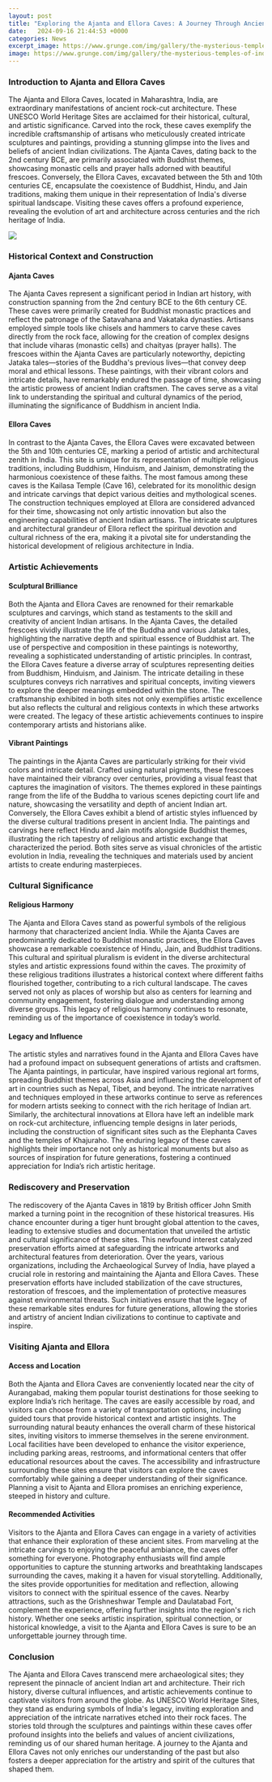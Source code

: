 ```yaml
---
layout: post
title: "Exploring the Ajanta and Ellora Caves: A Journey Through Ancient Art and Architecture"
date:   2024-09-16 21:44:53 +0000
categories: News
excerpt_image: https://www.grunge.com/img/gallery/the-mysterious-temples-of-indias-ellora-caves/l-intro-1644957235.jpg
image: https://www.grunge.com/img/gallery/the-mysterious-temples-of-indias-ellora-caves/l-intro-1644957235.jpg
---
```


### Introduction to Ajanta and Ellora Caves
The Ajanta and Ellora Caves, located in Maharashtra, India, are extraordinary manifestations of ancient rock-cut architecture. These UNESCO World Heritage Sites are acclaimed for their historical, cultural, and artistic significance. Carved into the rock, these caves exemplify the incredible craftsmanship of artisans who meticulously created intricate sculptures and paintings, providing a stunning glimpse into the lives and beliefs of ancient Indian civilizations.
The Ajanta Caves, dating back to the 2nd century BCE, are primarily associated with Buddhist themes, showcasing monastic cells and prayer halls adorned with beautiful frescoes. Conversely, the Ellora Caves, excavated between the 5th and 10th centuries CE, encapsulate the coexistence of Buddhist, Hindu, and Jain traditions, making them unique in their representation of India's diverse spiritual landscape. Visiting these caves offers a profound experience, revealing the evolution of art and architecture across centuries and the rich heritage of India.

![](https://www.grunge.com/img/gallery/the-mysterious-temples-of-indias-ellora-caves/l-intro-1644957235.jpg)
### Historical Context and Construction
#### Ajanta Caves
The Ajanta Caves represent a significant period in Indian art history, with construction spanning from the 2nd century BCE to the 6th century CE. These caves were primarily created for Buddhist monastic practices and reflect the patronage of the Satavahana and Vakataka dynasties. Artisans employed simple tools like chisels and hammers to carve these caves directly from the rock face, allowing for the creation of complex designs that include viharas (monastic cells) and chaityas (prayer halls).
The frescoes within the Ajanta Caves are particularly noteworthy, depicting Jataka tales—stories of the Buddha's previous lives—that convey deep moral and ethical lessons. These paintings, with their vibrant colors and intricate details, have remarkably endured the passage of time, showcasing the artistic prowess of ancient Indian craftsmen. The caves serve as a vital link to understanding the spiritual and cultural dynamics of the period, illuminating the significance of Buddhism in ancient India.
#### Ellora Caves
In contrast to the Ajanta Caves, the Ellora Caves were excavated between the 5th and 10th centuries CE, marking a period of artistic and architectural zenith in India. This site is unique for its representation of multiple religious traditions, including Buddhism, Hinduism, and Jainism, demonstrating the harmonious coexistence of these faiths. The most famous among these caves is the Kailasa Temple (Cave 16), celebrated for its monolithic design and intricate carvings that depict various deities and mythological scenes.
The construction techniques employed at Ellora are considered advanced for their time, showcasing not only artistic innovation but also the engineering capabilities of ancient Indian artisans. The intricate sculptures and architectural grandeur of Ellora reflect the spiritual devotion and cultural richness of the era, making it a pivotal site for understanding the historical development of religious architecture in India.
### Artistic Achievements
#### Sculptural Brilliance
Both the Ajanta and Ellora Caves are renowned for their remarkable sculptures and carvings, which stand as testaments to the skill and creativity of ancient Indian artisans. In the Ajanta Caves, the detailed frescoes vividly illustrate the life of the Buddha and various Jataka tales, highlighting the narrative depth and spiritual essence of Buddhist art. The use of perspective and composition in these paintings is noteworthy, revealing a sophisticated understanding of artistic principles.
In contrast, the Ellora Caves feature a diverse array of sculptures representing deities from Buddhism, Hinduism, and Jainism. The intricate detailing in these sculptures conveys rich narratives and spiritual concepts, inviting viewers to explore the deeper meanings embedded within the stone. The craftsmanship exhibited in both sites not only exemplifies artistic excellence but also reflects the cultural and religious contexts in which these artworks were created. The legacy of these artistic achievements continues to inspire contemporary artists and historians alike.
#### Vibrant Paintings
The paintings in the Ajanta Caves are particularly striking for their vivid colors and intricate detail. Crafted using natural pigments, these frescoes have maintained their vibrancy over centuries, providing a visual feast that captures the imagination of visitors. The themes explored in these paintings range from the life of the Buddha to various scenes depicting court life and nature, showcasing the versatility and depth of ancient Indian art.
Conversely, the Ellora Caves exhibit a blend of artistic styles influenced by the diverse cultural traditions present in ancient India. The paintings and carvings here reflect Hindu and Jain motifs alongside Buddhist themes, illustrating the rich tapestry of religious and artistic exchange that characterized the period. Both sites serve as visual chronicles of the artistic evolution in India, revealing the techniques and materials used by ancient artists to create enduring masterpieces.
### Cultural Significance
#### Religious Harmony
The Ajanta and Ellora Caves stand as powerful symbols of the religious harmony that characterized ancient India. While the Ajanta Caves are predominantly dedicated to Buddhist monastic practices, the Ellora Caves showcase a remarkable coexistence of Hindu, Jain, and Buddhist traditions. This cultural and spiritual pluralism is evident in the diverse architectural styles and artistic expressions found within the caves.
The proximity of these religious traditions illustrates a historical context where different faiths flourished together, contributing to a rich cultural landscape. The caves served not only as places of worship but also as centers for learning and community engagement, fostering dialogue and understanding among diverse groups. This legacy of religious harmony continues to resonate, reminding us of the importance of coexistence in today’s world.
#### Legacy and Influence
The artistic styles and narratives found in the Ajanta and Ellora Caves have had a profound impact on subsequent generations of artists and craftsmen. The Ajanta paintings, in particular, have inspired various regional art forms, spreading Buddhist themes across Asia and influencing the development of art in countries such as Nepal, Tibet, and beyond. The intricate narratives and techniques employed in these artworks continue to serve as references for modern artists seeking to connect with the rich heritage of Indian art.
Similarly, the architectural innovations at Ellora have left an indelible mark on rock-cut architecture, influencing temple designs in later periods, including the construction of significant sites such as the Elephanta Caves and the temples of Khajuraho. The enduring legacy of these caves highlights their importance not only as historical monuments but also as sources of inspiration for future generations, fostering a continued appreciation for India’s rich artistic heritage.
### Rediscovery and Preservation
The rediscovery of the Ajanta Caves in 1819 by British officer John Smith marked a turning point in the recognition of these historical treasures. His chance encounter during a tiger hunt brought global attention to the caves, leading to extensive studies and documentation that unveiled the artistic and cultural significance of these sites. This newfound interest catalyzed preservation efforts aimed at safeguarding the intricate artworks and architectural features from deterioration.
Over the years, various organizations, including the Archaeological Survey of India, have played a crucial role in restoring and maintaining the Ajanta and Ellora Caves. These preservation efforts have included stabilization of the cave structures, restoration of frescoes, and the implementation of protective measures against environmental threats. Such initiatives ensure that the legacy of these remarkable sites endures for future generations, allowing the stories and artistry of ancient Indian civilizations to continue to captivate and inspire.
### Visiting Ajanta and Ellora
#### Access and Location
Both the Ajanta and Ellora Caves are conveniently located near the city of Aurangabad, making them popular tourist destinations for those seeking to explore India’s rich heritage. The caves are easily accessible by road, and visitors can choose from a variety of transportation options, including guided tours that provide historical context and artistic insights. The surrounding natural beauty enhances the overall charm of these historical sites, inviting visitors to immerse themselves in the serene environment.
Local facilities have been developed to enhance the visitor experience, including parking areas, restrooms, and informational centers that offer educational resources about the caves. The accessibility and infrastructure surrounding these sites ensure that visitors can explore the caves comfortably while gaining a deeper understanding of their significance. Planning a visit to Ajanta and Ellora promises an enriching experience, steeped in history and culture.
#### Recommended Activities
Visitors to the Ajanta and Ellora Caves can engage in a variety of activities that enhance their exploration of these ancient sites. From marveling at the intricate carvings to enjoying the peaceful ambiance, the caves offer something for everyone. Photography enthusiasts will find ample opportunities to capture the stunning artworks and breathtaking landscapes surrounding the caves, making it a haven for visual storytelling.
Additionally, the sites provide opportunities for meditation and reflection, allowing visitors to connect with the spiritual essence of the caves. Nearby attractions, such as the Grishneshwar Temple and Daulatabad Fort, complement the experience, offering further insights into the region's rich history. Whether one seeks artistic inspiration, spiritual connection, or historical knowledge, a visit to the Ajanta and Ellora Caves is sure to be an unforgettable journey through time.
### Conclusion
The Ajanta and Ellora Caves transcend mere archaeological sites; they represent the pinnacle of ancient Indian art and architecture. Their rich history, diverse cultural influences, and artistic achievements continue to captivate visitors from around the globe. As UNESCO World Heritage Sites, they stand as enduring symbols of India's legacy, inviting exploration and appreciation of the intricate narratives etched into their rock faces.
The stories told through the sculptures and paintings within these caves offer profound insights into the beliefs and values of ancient civilizations, reminding us of our shared human heritage. A journey to the Ajanta and Ellora Caves not only enriches our understanding of the past but also fosters a deeper appreciation for the artistry and spirit of the cultures that shaped them.